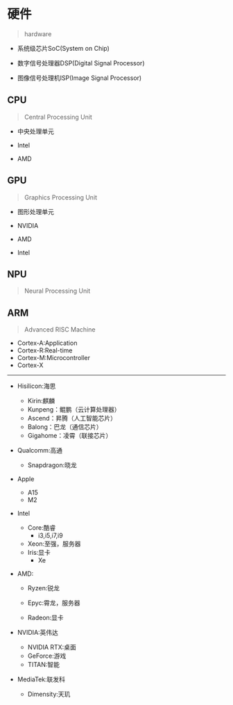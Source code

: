 # 硬件
> hardware

- 系统级芯片SoC(System on Chip)

- 数字信号处理器DSP(Digital Signal Processor)
- 图像信号处理机ISP(Image Signal Processor)

## CPU
> Central Processing Unit

- 中央处理单元

- Intel
- AMD


## GPU
> Graphics Processing Unit

- 图形处理单元

- NVIDIA
- AMD
- Intel


## NPU
> Neural Processing Unit



## ARM
> Advanced RISC Machine


- Cortex-A:Application
- Cortex-R:Real-time
- Cortex-M:Microcontroller
- Cortex-X


---



- Hisilicon:海思
    - Kirin:麒麟
    - Kunpeng：鲲鹏（云计算处理器）
    - Ascend：昇腾（人工智能芯片）
    - Balong：巴龙（通信芯片）
    - Gigahome：凌霄（联接芯片）

- Qualcomm:高通
    - Snapdragon:晓龙

- Apple
    - A15
    - M2

- Intel
    - Core:酷睿
        - i3,i5,i7,i9
    - Xeon:至强，服务器
    - Iris:显卡
        - Xe

- AMD:
    - Ryzen:锐龙
    - Epyc:霄龙，服务器

    - Radeon:显卡


- NVIDIA:英伟达
    - NVIDIA RTX:桌面
    - GeForce:游戏
    - TITAN:智能

- MediaTek:联发科
    - Dimensity:天玑